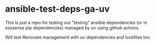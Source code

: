 # ansible-test-deps-ga-uv

This is just a repo for testing out "testing" ansible dependencies (or in esssense pip dependencies) managed by uv using github actions.

Will test Renovate management with uv dependencies and lockfiles too.
